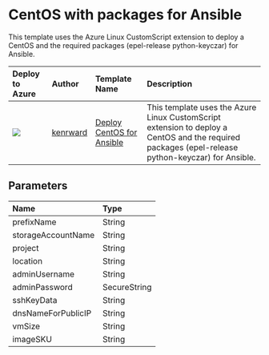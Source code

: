 # CentOS with packages for Ansible
This template uses the Azure Linux CustomScript extension to deploy a CentOS and the required packages (epel-release python-keyczar) for Ansible.



| Deploy to Azure  | Author                          | Template Name   | Description     |
|:-----------------|:--------------------------------| :---------------| :---------------|
| <a href="https://portal.azure.com/#create/Microsoft.Template/uri/https%3A%2F%2Fraw.githubusercontent.com%2Fkenrward%2FAzure-Templates%2Fmaster%2Fnos-linux%2Fazuredeploy.json" target="_blank"><img src="http://azuredeploy.net/deploybutton_small.png"/></a> | [kenrward](https://github.com/kenrward) | [Deploy CentOS for Ansible](https://github.com/kenrward/Azure-Templates/tree/master/centos-image-server-web) | This template uses the Azure Linux CustomScript extension to deploy a CentOS and the required packages (epel-release python-keyczar) for Ansible. |
## Parameters
| Name                            | Type           |
|:--------------------------------|:---------------|
| prefixName                      | String         |                       
| storageAccountName              | String         |                   
| project                         | String         |                     
| location                        | String         |                    
| adminUsername                   | String         |                      
| adminPassword                   | SecureString   |                         
| sshKeyData                      | String         | 
| dnsNameForPublicIP              | String         |                     
| vmSize                          | String         |                     
| imageSKU                        | String         |                      